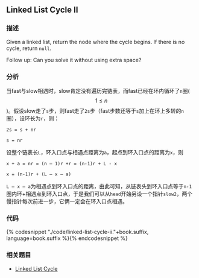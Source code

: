 ## Linked List Cycle II


### 描述

Given a linked list, return the node where the cycle begins. If there is no cycle, return `null`.

Follow up:
Can you solve it without using extra space?


### 分析

当fast与slow相遇时，slow肯定没有遍历完链表，而fast已经在环内循环了`n`圈($$1 \leq n$$)。假设slow走了`s`步，则fast走了`2s`步（fast步数还等于`s`加上在环上多转的`n`圈），设环长为`r`，则：

`2s = s + nr`

`s = nr`

设整个链表长`L`，环入口点与相遇点距离为`a`，起点到环入口点的距离为`x`，则

`x + a = nr = (n – 1)r +r = (n-1)r + L - x`

`x = (n-1)r + (L – x – a)`

`L – x – a`为相遇点到环入口点的距离，由此可知，从链表头到环入口点等于`n-1`圈内环+相遇点到环入口点，于是我们可以从`head`开始另设一个指针`slow2`，两个慢指针每次前进一步，它俩一定会在环入口点相遇。


### 代码

{% codesnippet "./code/linked-list-cycle-ii."+book.suffix, language=book.suffix %}{% endcodesnippet %}


### 相关题目

* [Linked List Cycle](linked-list-cycle.md)
